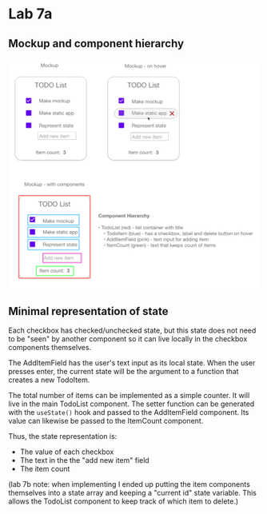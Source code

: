 # Lab 7a

## Mockup and component hierarchy

![Mockup](todolist.png)

## Minimal representation of state

Each checkbox has checked/unchecked state, but this state does not need to be "seen" by another component
so it can live locally in the checkbox components themselves.

The AddItemField has the user's text input as its local state. When the user presses enter, the current state will
be the argument to a function that creates a new TodoItem.

The total number of items can be implemented as a simple counter. It will live in the main TodoList component.
The setter function can be generated with the `useState()` hook and passed to the AddItemField component. Its value
can likewise be passed to the ItemCount component.

Thus, the state representation is:

- The value of each checkbox
- The text in the the "add new item" field
- The item count

(lab 7b note: when implementing I ended up putting the item components themselves into a state array and keeping
a "current id" state variable. This allows the TodoList component to keep track of which item to delete.)
